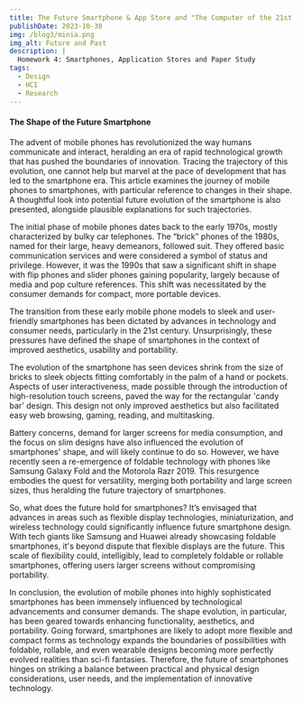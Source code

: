 ```yaml
---
title: The Future Smartphone & App Store and "The Computer of the 21st Century" by Mark Weiser
publishDate: 2023-10-30
img: /blog3/minia.png
img_alt: Future and Past
description: |
  Homework 4: Smartphones, Application Stores and Paper Study
tags:
  - Design
  - HCI
  - Research
---
```


#### The Shape of the Future Smartphone

The advent of mobile phones has revolutionized the way humans communicate and interact, heralding an era of rapid technological growth that has pushed the boundaries of innovation. Tracing the trajectory of this evolution, one cannot help but marvel at the pace of development that has led to the smartphone era. This article examines the journey of mobile phones to smartphones, with particular reference to changes in their shape. A thoughtful look into potential future evolution of the smartphone is also presented, alongside plausible explanations for such trajectories.

The initial phase of mobile phones dates back to the early 1970s, mostly characterized by bulky car telephones. The “brick” phones of the 1980s, named for their large, heavy demeanors, followed suit. They offered basic communication services and were considered a symbol of status and privilege. However, it was the 1990s that saw a significant shift in shape with flip phones and slider phones gaining popularity, largely because of media and pop culture references. This shift was necessitated by the consumer demands for compact, more portable devices.

The transition from these early mobile phone models to sleek and user-friendly smartphones has been dictated by advances in technology and consumer needs, particularly in the 21st century. Unsurprisingly, these pressures have defined the shape of smartphones in the context of improved aesthetics, usability and portability.

The evolution of the smartphone has seen devices shrink from the size of bricks to sleek objects fitting comfortably in the palm of a hand or pockets. Aspects of user interactiveness, made possible through the introduction of high-resolution touch screens, paved the way for the rectangular 'candy bar' design. This design not only improved aesthetics but also facilitated easy web browsing, gaming, reading, and multitasking.

Battery concerns, demand for larger screens for media consumption, and the focus on slim designs have also influenced the evolution of smartphones' shape, and will likely continue to do so. However, we have recently seen a re-emergence of foldable technology with phones like Samsung Galaxy Fold and the Motorola Razr 2019. This resurgence embodies the quest for versatility, merging both portability and large screen sizes, thus heralding the future trajectory of smartphones.

So, what does the future hold for smartphones? It’s envisaged that advances in areas such as flexible display technologies, miniaturization, and wireless technology could significantly influence future smartphone design. With tech giants like Samsung and Huawei already showcasing foldable smartphones, it's beyond dispute that flexible displays are the future. This scale of flexibility could, intelligibly, lead to completely foldable or rollable smartphones, offering users larger screens without compromising portability.

In conclusion, the evolution of mobile phones into highly sophisticated smartphones has been immensely influenced by technological advancements and consumer demands. The shape evolution, in particular, has been geared towards enhancing functionality, aesthetics, and portability. Going forward, smartphones are likely to adopt more flexible and compact forms as technology expands the boundaries of possibilities with foldable, rollable, and even wearable designs becoming more perfectly evolved realities than sci-fi fantasies. Therefore, the future of smartphones hinges on striking a balance between practical and physical design considerations, user needs, and the implementation of innovative technology.